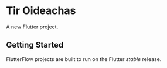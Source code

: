 # Tir Oideachas

A new Flutter project.

## Getting Started

FlutterFlow projects are built to run on the Flutter _stable_ release.
